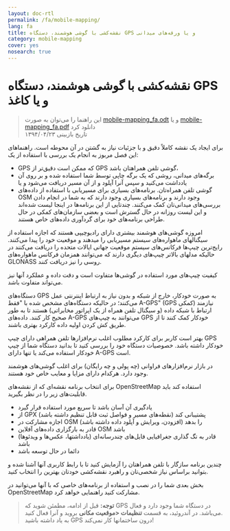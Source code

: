 ```yaml
---
layout: doc-rtl
permalink: /fa/mobile-mapping/
lang: fa
title: نقشه‌کشی با گوشی هوشمند، دستگاه GPS و یا ورقه‌های میدانی
category: mobile-mapping
cover: yes
nosearch: true
---
```


نقشه‌کشی با گوشی هوشمند، دستگاه GPS و یا کاغذ
=============================

> این راهنما را می‌توان به صورت [mobile-mapping_fa.odt](/files/mobile-mapping_fa.odt) و یا [mobile-mapping_fa.pdf](/files/mobile-mapping_fa.pdf) دانلود کرد  
> تاریخ بازبینی ۱۳۹۴/۰۴/۲۳  

برای ایجاد یک نقشه کاملاً دقیق و با جزئیات نیاز به گشتن در آن محوطه است. راهنماهای این فصل مربوز به انجام یک بررسی با استفاده از یک:  

- GPS که ممکن است دقیق‌تر از GPS گوشی تلفن همراهتان باشد،  
- برگه‌های میدانی، روشی که یک برگه چاپی توسط شما استفاده شده و بر روی آن یادداشت می‌کنید و سپس آنرا آپلود و از آن مسیر دریافت می‌شود و یا  
- گوشی تلفن همراه‌تان. برنامه‌های بسیاری برای مسیریابی با استفاده از داده‌های OSM وجود دارند و برنامه‌های بسیاری وجود دارند که به شما در انجام دادن بررسی‌های میدانی‌تان کمک می‌کنند. چندتایی از این برنامه‌ها در اینجا لیست شده‌اند و این لیست روزانه در حال گسترش است و بعضی سازمان‌های کمکی در حال طراحی برنامه‌های خود برای گردآوری داده‌های خاص هستند.  

امروزه گوشی‌های هوشمند بیشتری دارای رادیوچیپی هستند که اجازه استفاده از سیگنالهای ماهواره‌های سیستم مسیریابی را میدهند و موقعیت خود را پیدا می‌کنند. رایج‌ترین چیپ‌ها فرکانس‌های سیستم موقعیت جهانی ایالات متحده را دریافت می‌کنند در حالیکه مدلهای بالاتر چیپ‌های دیگری دارند که می‌توانند همزمان فرکانس ماهواره‌های GLONASS روسی را نیز دریافت کنند.  

کیفیت چیپ‌های مورد استفاده در گوشی‌ها متفاوت است و دقت داده و عملکرد آنها نیز می‌تواند متفاوت باشد.  

دستگاه‌های GPS به صورت خودکار، خارج از شبکه و بدون نیاز به ارتباط اینترنتی عمل می‌کنند؛ در حالیکه دستگاه‌های مشخص شده با "فقط A-GPS" (GPS کمکی) نیازمند ارتباط با شبکه داده (و سیگنال تلفن همراه از یک اپراتور مخابراتی) هستند تا به طور صحیح کار کنند. داده‌های A-GPS می‌توانند به چیپ‌های GPS خودکار کمک کنند تا از طریق کش کردن اولیه داده کارکرد بهتری باشند.  

بهتر است کاربر برای کارکرد مطلوب اغلب نرم‌افزارها تلفن همراهی دارای چیپ GPS خودکار داشته باشد. خصوصیات دستگاه خود را بررسی کنید تا بدانید دستگاه شما از چیپ خودکار استفاده می‌کند یا تنها دارای A-GPS است.  

در بازار نرم‌افزارهای فراوانی (چه پولی و چه رایگان) برای اغلب گوشی‌های هوشمند وجود دارد. هرکدام دارای مزایا و معایب خاص خود هستند.  

برای انتخاب برنامه نقشه‌ای که از نقشه‌های OpenStreetMap استفاده کند باید قابلیت‌های زیر را در نظر بگیرید.  

- یادگیری آن آسان باشد تا سریع مورد استفاده قرار گیرد  
- از GPX پشتیبانی کند (نقطه‌های مسیر و فواصل ثبت قابل تنظیم داشته باشد)  
- اجازه مشارکت در OSM را بدهد (افزودن، ویرایش و آپلود داده داشته باشد)  
- قادر به بارگزاری داده‌های آفلاین OSM باشد  
- قادر به تگ گذاری جغرافیایی فایل‌های چندرسانه‌ای (یادداشتها، عکس‌ها و ویدئوها) باشد  
- دائما در حال توسعه باشد  

چندین برنامه سازگار با تلفن همراهتان را آزمایش کنید تا با رابط کاربری آنها آشنا شده و بتوانید براساس نیاز شخصی‌تان و راهبرد نقشه‌کشی خودتان بهترین را انتخاب کنید.

<!-- جای خالی زیرا نمایش جدولها فعلاً خیلی خوب نیست!

نرم‌افزارهای پیشنهادی برای گوشی‌های هوشمند و PDAها
-----------------------------------------------------

| Application      | Usage  | Android  | Blackberry | iOS     | Windows |
| ---------------- | :----: | :------: | :--------: | :-----: | :-----: |
| Geopaparazzi     | m      | O        |            |         |         |
| GPS Essentials   | m      | O        |            |         |         |
| MapZen           | m:p    | O        |            | O       |         |
| Open GPS Tracker | m      | O        |            |         |         |
| OruxMaps         | m      | O        |            |         |         |
| OSMAnd           | m:n:p  | O        | O          | D       |         |
| OSMTracker       | m      | O        |            |         | O       |
| Vespucci         | m:f    | O        |            |         |         |

O - پیشتیبانی می‌شود, D - درحال ساخت, m - نقشه‌کشی, n - مسیریاب, p - ویرایشگر POI, f - ویرایشگر کامل

 -->

بخش بعدی شما را در نصب و استفاده از برنامه‌های خاصی که با آنها می‌توانید در OpenStreetMap مشارکت کنید راهنمایی خواهد کرد.

> **توجه:** قبل از ادامه، مطمئن شوید که GPS در دستگاه شما وجود دارد و فعال می‌باشد. در آندروئید، به قسمت **تنظیمات \<موقعیت مکانی** بروید و آنرا فعال کنید.  
> به یاد داشته باشید GPS درون ساختمانها کار نمی‌کند!
